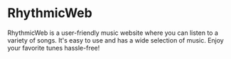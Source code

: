 # RhythmicWeb
RhythmicWeb is a user-friendly music website where you can listen to a variety of songs. It's easy to use and has a wide selection of music. Enjoy your favorite tunes hassle-free!
